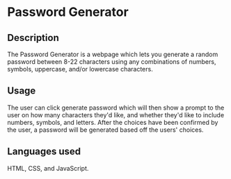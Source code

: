 # Password Generator

## Description
The Password Generator is a webpage which lets you generate a random password between 8-22 characters using any combinations of numbers, symbols, uppercase, and/or lowercase characters.

## Usage
The user can click generate password which will then show a prompt to the user on how many characters they'd like, and whether they'd like to include numbers, symbols, and letters. After the choices have been confirmed by the user, a password will be generated based off the users' choices.

## Languages used
HTML, CSS, and JavaScript.

